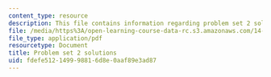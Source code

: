 ```yaml
---
content_type: resource
description: This file contains information regarding problem set 2 solution.
file: /media/https%3A/open-learning-course-data-rc.s3.amazonaws.com/14-772-development-economics-macroeconomics-spring-2013/fdefe512149998816d8e0aaf89e3ad87_MIT14_772S13_pset2_sol.pdf
file_type: application/pdf
resourcetype: Document
title: Problem set 2 solutions
uid: fdefe512-1499-9881-6d8e-0aaf89e3ad87
---
```


